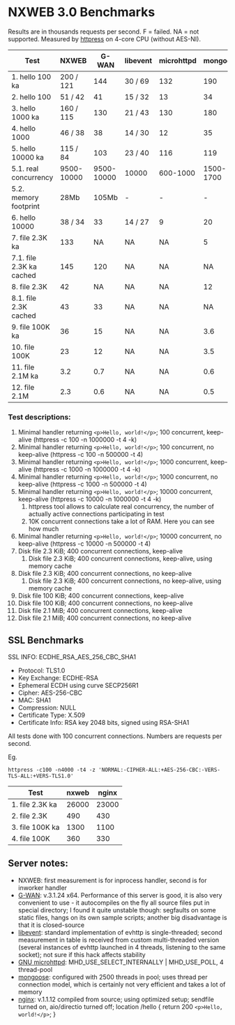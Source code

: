 # NXWEB 3.0 Benchmarks

Results are in thousands requests per second. F = failed. NA = not supported. Measured by [httpress](https://github.com/yarosla/httpress) on 4-core CPU (without AES-NI).

|Test              | NXWEB    | G-WAN  | libevent  | microhttpd | mongoose | nginx |
|------------------|-----------|-------|-----------|-----|-----|-----|
|1. hello 100 ka   | 200 / 121 | 144   | 30 / 69   | 132 | 190 | 141 |
|2. hello 100      | 51 / 42  | 41     | 15 / 32   | 13  | 34  | 41  |
|3. hello 1000 ka  | 160 / 115 | 130   | 21 / 43   | 130 | 180 | 124 |
|4. hello 1000     | 46 / 38  | 38     | 14 / 30   | 12  | 35  | 40  |
|5. hello 10000 ka | 115 / 84 | 103    | 23 / 40   | 116 | 119 | 108 |
|5.1. real concurrency| 9500-10000 | 9500-10000 | 10000 | 600-1000 | 1500-1700 | 4000-7000 |
|5.2. memory footprint| 28Mb  | 105Mb  | -         | -   | -   | 4x15Mb |
|6. hello 10000    | 38 / 34  | 33     | 14 / 27   | 9   | 20  | 29  |
|7. file 2.3K ka   | 133      | NA     | NA        | NA  | 5   | 98  |
|7.1. file 2.3K ka cached | 145 | 120  | NA        | NA  | NA  | NA  |
|8. file 2.3K      | 42       | NA     | NA        | NA  | 12  | 39  |
|8.1. file 2.3K cached    | 43  | 33   | NA        | NA  | NA  | NA  |
|9. file 100K ka   | 36       | 15     | NA        | NA  | 3.6 | 32  |
|10. file 100K     | 23       | 12     | NA        | NA  | 3.5 | 21  |
|11. file 2.1M ka  | 3.2      | 0.7    | NA        | NA  | 0.6 | 2.6 |
|12. file 2.1M     | 2.3      | 0.6    | NA        | NA  | 0.5 | 2.0 |

### Test descriptions:

1. Minimal handler returning `<p>Hello, world!</p>`; 100 concurrent, keep-alive (httpress -c 100 -n 1000000 -t 4 -k)
1. Minimal handler returning `<p>Hello, world!</p>`; 100 concurrent, no keep-alive (httpress -c 100 -n 500000 -t 4)
1. Minimal handler returning `<p>Hello, world!</p>`; 1000 concurrent, keep-alive (httpress -c 1000 -n 1000000 -t 4 -k)
1. Minimal handler returning `<p>Hello, world!</p>`; 1000 concurrent, no keep-alive (httpress -c 1000 -n 500000 -t 4)
1. Minimal handler returning `<p>Hello, world!</p>`; 10000 concurrent, keep-alive (httpress -c 10000 -n 1000000 -t 4 -k)
    1. httpress tool allows to calculate real concurrency, the number of actually active connections participating in test
    1. 10K concurrent connections take a lot of RAM. Here you can see how much
1. Minimal handler returning `<p>Hello, world!</p>`; 10000 concurrent, no keep-alive (httpress -c 10000 -n 500000 -t 4)
1. Disk file 2.3 KiB; 400 concurrent connections, keep-alive
    1. Disk file 2.3 KiB; 400 concurrent connections, keep-alive, using memory cache
1. Disk file 2.3 KiB; 400 concurrent connections, no keep-alive
    1. Disk file 2.3 KiB; 400 concurrent connections, no keep-alive, using memory cache
1. Disk file 100 KiB; 400 concurrent connections, keep-alive
1. Disk file 100 KiB; 400 concurrent connections, no keep-alive
1. Disk file 2.1 MiB; 400 concurrent connections, keep-alive
1. Disk file 2.1 MiB; 400 concurrent connections, no keep-alive

## SSL Benchmarks

SSL INFO: ECDHE_RSA_AES_256_CBC_SHA1
- Protocol: TLS1.0
- Key Exchange: ECDHE-RSA
- Ephemeral ECDH using curve SECP256R1
- Cipher: AES-256-CBC
- MAC: SHA1
- Compression: NULL
- Certificate Type: X.509
- Certificate Info: RSA key 2048 bits, signed using RSA-SHA1

All tests done with 100 concurrent connections. Numbers are requests per second.

Eg.

    httpress -c100 -n4000 -t4 -z 'NORMAL:-CIPHER-ALL:+AES-256-CBC:-VERS-TLS-ALL:+VERS-TLS1.0'

| Test             | nxweb   | nginx  |
|------------------|---------|--------|
|1. file 2.3K ka   |  26000  | 23000  |
|2. file 2.3K      |  490    | 430    |
|3. file 100K ka   |  1300   | 1100   |
|4. file 100K      |  360    | 330    |

## Server notes:

* NXWEB: first measurement is for inprocess handler, second is for inworker handler
* [G-WAN](http://gwan.ch/): v.3.1.24 x64. Performance of this server is good, it is also very convenient to use - it autocompiles on the fly all source files put in special directory; I found it quite unstable though: segfaults on some static files, hangs on its own sample scripts; another big disadvantage is that it is closed-source
* [libevent](http://libevent.org/): standard implementation of evhttp is single-threaded; second measurement in table is received from custom multi-threaded version (several instances of evhttp launched in 4 threads, listening to the same socket); not sure if this hack affects stability
* [GNU microhttpd](http://www.gnu.org/s/libmicrohttpd/): MHD_USE_SELECT_INTERNALLY | MHD_USE_POLL, 4 thread-pool
* [mongoose](http://code.google.com/p/mongoose/): configured with 2500 threads in pool; uses thread per connection model, which is certainly not very efficient and takes a lot of memory
* [nginx](http://nginx.org): v.1.1.12 compiled from source; using optimized setup; sendfile turned on, aio/directio turned off; location /hello { return 200 `<p>Hello, world!</p>`; }
